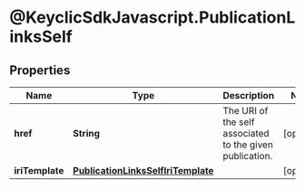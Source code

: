 # @KeyclicSdkJavascript.PublicationLinksSelf

## Properties
Name | Type | Description | Notes
------------ | ------------- | ------------- | -------------
**href** | **String** | The URI of the self associated to the given publication. | [optional] 
**iriTemplate** | [**PublicationLinksSelfIriTemplate**](PublicationLinksSelfIriTemplate.md) |  | [optional] 


